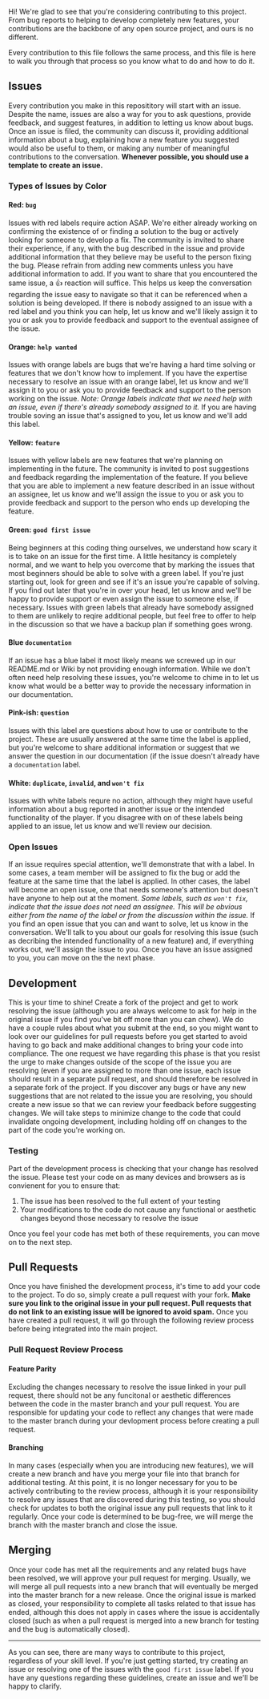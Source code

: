 Hi! We're glad to see that you're considering contributing to this project. From bug reports to helping to develop completely new features, your contributions are the backbone of any open source project, and ours is no different. 

Every contribution to this file follows the same process, and this file is here to walk you through that process so you know what to do and how to do it.

## Issues
Every contribution you make in this reposititory will start with an issue. Despite the name, issues are also a way for you to ask questions, provide feedback, and suggest features, in addition to letting us know about bugs. Once an issue is filed, the community can discuss it, providing additional information about a bug, explaining how a new feature you suggested would also be useful to them, or making any number of meaningful contributions to the conversation. **Whenever possible, you should use a template to create an issue.**

### Types of Issues by Color
#### Red: `bug`
Issues with red labels require action ASAP. We're either already working on confirming the existence of or finding a solution to the bug or actively looking for someone to develop a fix. The community is invited to share their experience, if any, with the bug described in the issue and provide additional information that they believe may be useful to the person fixing the bug. Please refrain from adding new comments unless you have additional information to add. If you want to share that you encountered the same issue, a :+1: reaction will suffice. This helps us keep the conversation regarding the issue easy to navigate so that it can be referenced when a solution is being developed. If there is nobody assigned to an issue with a red label and you think you can help, let us know and we'll likely assign it to you or ask you to provide feedback and support to the eventual assignee of the issue.

#### Orange: `help wanted`
Issues with orange labels are bugs that we're having a hard time solving or features that we don't know how to implement. If you have the expertise necessary to resolve an issue with an orange label, let us know and we'll assign it to you or ask you to provide feedback and support to the person working on the issue. *Note: Orange labels indicate that we need help with an issue, even if there's already somebody assigned to it.* If you are having trouble soving an issue that's assigned to you, let us know and we'll add this label.

#### Yellow: `feature`
Issues with yellow labels are new features that we're planning on implementing in the future. The community is invited to post suggestions and feedback regarding the implementation of the feature. If you believe that you are able to implement a new feature described in an issue without an assignee, let us know and we'll assign the issue to you or ask you to provide feedback and support to the person who ends up developing the feature.

#### Green: `good first issue`
Being beginners at this coding thing ourselves, we understand how scary it is to take on an issue for the first time. A little hesitancy is completely normal, and we want to help you overcome that by marking the issues that most beginners should be able to solve with a green label. If you're just starting out, look for green and see if it's an issue you're capable of solving. If you find out later that you're in over your head, let us know and we'll be happy to provide support or even assign the issue to someone else, if necessary. Issues with green labels that already have somebody assigned to them are unlikely to reqire additional people, but feel free to offer to help in the discussion so that we have a backup plan if something goes wrong.

#### Blue `documentation`
If an issue has a blue label it most likely means we screwed up in our README.md or Wiki by not providing enough information. While we don't often need help resolving these issues, you're welcome to chime in to let us know what would be a better way to provide the necessary information in our documentation.

#### Pink-ish: `question`
Issues with this label are questions about how to use or contribute to the project. These are usually answered at the same time the label is applied, but you're welcome to share additional information or suggest that we answer the question in our documentation (if the issue doesn't already have a `documentation` label.

#### White: `duplicate`, `invalid`, and `won't fix`
Issues with white labels requre no action, although they might have useful information about a bug reported in another issue or the intended functionality of the player. If you disagree with on of these labels being applied to an issue, let us know and we'll review our decision.

### Open Issues
If an issue requires special attention, we'll demonstrate that with a label. In some cases, a team member will be assigned to fix the bug or add the feature at the same time that the label is applied. In other cases, the label will become an open issue, one that needs someone's attention but doesn't have anyone to help out at the moment. *Some labels, such as `won't fix`, indicate that the issue does not need an assignee. This will be obvious either from the name of the label or from the discussion within the issue.* If you find an open issue that you can and want to solve, let us know in the conversation. We'll talk to you about our goals for resolving this issue (such as decribing the intended functionality of a new feature) and, if everything works out, we'll assign the issue to you. Once you have an issue assigned to you, you can move on the the next phase.

## Development
This is your time to shine! Create a fork of the project and get to work resolving the issue (although you are always welcome to ask for help in the original issue if you find you've bit off more than you can chew). We do have a couple rules about what you submit at the end, so you might want to look over our guidelines for pull requests before you get started to avoid having to go back and make additional changes to bring your code into compliance. The one request we have regarding this phase is that you resist the urge to make changes outside of the scope of the issue you are resolving (even if you are assigned to more than one issue, each issue should result in a separate pull request, and should therefore be resolved in a separate fork of the project. If you discover any bugs or have any new suggestions that are not related to the issue you are resolving, you should create a new issue so that we can review your feedback before suggesting changes. We will take steps to minimize change to the code that could invalidate ongoing development, including holding off on changes to the part of the code you're working on.

### Testing
Part of the development process is checking that your change has resolved the issue. Please test your code on as many devices and browsers as is convienent for you to ensure that:

1. The issue has been resolved to the full extent of your testing
2. Your modifications to the code do not cause any functional or aesthetic changes beyond those necessary to resolve the issue

Once you feel your code has met both of these requirements, you can move on to the next step.

## Pull Requests
Once you have finished the development process, it's time to add your code to the project. To do so, simply create a pull request with your fork. **Make sure you link to the original issue in your pull request. Pull requests that do not link to an existing issue will be ignored to avoid spam.** Once you have created a pull request, it will go through the following review process before being integrated into the main project.

### Pull Request Review Process
#### Feature Parity
Excluding the changes necessary to resolve the issue linked in your pull request, there should not be any funcitonal or aesthetic differences between the code in the master branch and your pull request. You are responsible for updating your code to reflect any changes that were made to the master branch during your devlopment process before creating a pull request. 

#### Branching
In many cases (especially when you are introducing new features), we will create a new branch and have you merge your file into that branch for additional testing. At this point, it is no longer necessary for you to be actively contributing to the review process, although it is your responsibility to resolve any issues that are discovered during this testing, so you should check for updates to both the original issue any pull requests that link to it regularly. Once your code is determined to be bug-free, we will merge the branch with the master branch and close the issue.

## Merging
Once your code has met all the requirements and any related bugs have been resolved, we will approve your pull request for merging. Usually, we will merge all pull requests into a new branch that will eventually be merged into the master branch for a new release. Once the original issue is marked as closed, your responsibility to complete all tasks related to that issue has ended, although this does not apply in cases where the issue is accidentally closed (such as when a pull request is merged into a new branch for testing and the bug is automatically closed).

---

As you can see, there are many ways to contribute to this project, regardless of your skill level. If you're just getting started, try creating an issue or resolving one of the issues with the `good first issue` label. If you have any questions regarding these guidelines, create an issue and we'll be happy to clarify.
